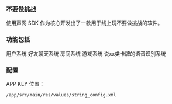 ### 不要做挑战

使用声网 SDK 作为核心开发出了一款用于线上玩不要做挑战的软件。

### 功能包括

用户系统
好友聊天系统
房间系统
游戏系统
说xx类卡牌的语音识别系统

### 配置

APP KEY 位置：

```
/app/src/main/res/values/string_config.xml
```
